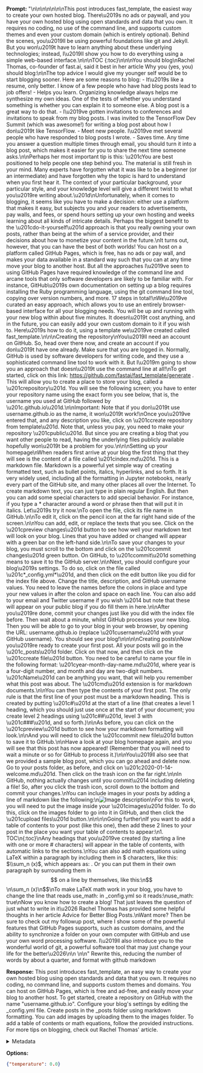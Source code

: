 **Prompt:**
"\n\n\n\n\n\n\nThis post introduces fast_template, the easiest way to create your own hosted blog. There\u2019s no ads or paywall, and you have your own hosted blog using open standards and data that you own. It requires no coding, no use of the command line, and supports custom themes and even your custom domain (which is entirely optional). Behind the scenes, you\u2019ll be using powerful foundations like git and Jekyll. But you won\u2019t have to learn anything about these underlying technologies; instead, I\u2019ll show you how to do everything using a simple web-based interface.\n\n\nTOC {:toc}\n\n\nYou should blog\nRachel Thomas, co-founder of fast.ai, said it best in her article Why you (yes, you) should blog:\n\nThe top advice I would give my younger self would be to start blogging sooner. Here are some reasons to blog: - It\u2019s like a resume, only better. I know of a few people who have had blog posts lead to job offers! - Helps you learn. Organizing knowledge always helps me synthesize my own ideas. One of the tests of whether you understand something is whether you can explain it to someone else. A blog post is a great way to do that. - I\u2019ve gotten invitations to conferences and invitations to speak from my blog posts. I was invited to the TensorFlow Dev Summit (which was awesome!) for writing a blog post about how I don\u2019t like TensorFlow. - Meet new people. I\u2019ve met several people who have responded to blog posts I wrote. - Saves time. Any time you answer a question multiple times through email, you should turn it into a blog post, which makes it easier for you to share the next time someone asks.\n\nPerhaps her most important tip is this: \u201cYou are best positioned to help people one step behind you. The material is still fresh in your mind. Many experts have forgotten what it was like to be a beginner (or an intermediate) and have forgotten why the topic is hard to understand when you first hear it. The context of your particular background, your particular style, and your knowledge level will give a different twist to what you\u2019re writing about.\u201d\nUnfortunately, when it comes to blogging, it seems like you have to make a decision: either use a platform that makes it easy, but subjects you and your readers to advertisements, pay walls, and fees, or spend hours setting up your own hosting and weeks learning about all kinds of intricate details. Perhaps the biggest benefit to the \u201cdo-it-yourself\u201d approach is that you really owning your own posts, rather than being at the whim of a service provider, and their decisions about how to monetize your content in the future.\nIt turns out, however, that you can have the best of both worlds! You can host on a platform called GitHub Pages, which is free, has no ads or pay wall, and makes your data available in a standard way such that you can at any time move your blog to another host. But all the approaches I\u2019ve seen to using GitHub Pages have required knowledge of the command line and arcane tools that only software developers are likely to be familiar with. For instance, GitHub\u2019s own documentation on setting up a blog requires installing the Ruby programming language, using the git command line tool, copying over version numbers, and more. 17 steps in total!\nWe\u2019ve curated an easy approach, which allows you to use an entirely browser-based interface for all your blogging needs. You will be up and running with your new blog within about five minutes. It doesn\u2019t cost anything, and in the future, you can easily add your own custom domain to it if you wish to. Here\u2019s how to do it, using a template we\u2019ve created called fast_template.\n\n\nCreating the repository\nYou\u2019ll need an account on GitHub. So, head over there now, and create an account if you don\u2019t have one already. Make sure that you are logged in. Normally, GitHub is used by software developers for writing code, and they use a sophisticated command line tool to work with it. But I\u2019m going to show you an approach that doesn\u2019t use the command line at all!\nTo get started, click on this link: https://github.com/fastai/fast_template/generate . This will allow you to create a place to store your blog, called a \u201crepository\u201d. You will see the following screen; you have to enter your repository name using the exact form you see below, that is, the username you used at GitHub followed by \u201c.github.io\u201d.\n\nImportant: Note that if you don\u2019t use username.github.io as the name, it won\u2019t work!\nOnce you\u2019ve entered that, and any description you like, click on \u201ccreate repository from template\u201d. Note that, unless you pay, you need to make your repository \u201cpublic\u201d. But since you are creating a blog that you want other people to read, having the underlying files publicly available hopefully won\u2019t be a problem for you.\n\n\nSetting up your homepage\nWhen readers first arrive at your blog the first thing that they will see is the content of a file called \u201cindex.md\u201d. This is a markdown file. Markdown is a powerful yet simple way of creating formatted text, such as bullet points, italics, hyperlinks, and so forth. It is very widely used, including all the formatting in Jupyter notebooks, nearly every part of the GitHub site, and many other places all over the Internet. To create markdown text, you can just type in plain regular English. But then you can add some special characters to add special behavior. For instance, if you type a * character around a word or phrase then that will put it in italics. Let\u2019s try it now.\nTo open the file, click its file name in GitHub.\n\nTo edit it, click on the pencil icon at the far right hand side of the screen.\n\nYou can add, edit, or replace the texts that you see. Click on the \u201cpreview changes\u201d button to see how well your markdown text will look on your blog. Lines that you have added or changed will appear with a green bar on the left-hand side.\n\nTo save your changes to your blog, you must scroll to the bottom and click on the \u201ccommit changes\u201d green button. On GitHub, to \u201ccommit\u201d something means to save it to the GitHub server.\n\nNext, you should configure your blog\u2019s settings. To do so, click on the file called \u201c*_config.yml*\u201d, and then click on the edit button like you did for the index file above. Change the title, description, and GitHub username values. You need to leave the names before the colons in place and type your new values in after the colon and space on each line. You can also add to your email and Twitter username if you wish \u2014 but note that these will appear on your public blog if you do fill them in here.\n\nAfter you\u2019re done, commit your changes just like you did with the index file before. Then wait about a minute, whilst GitHub processes your new blog. Then you will be able to go to your blog in your web browser, by opening the URL: username.github.io (replace \u201cusername\u201d with your GitHub username). You should see your blog!\n\n\n\nCreating posts\nNow you\u2019re ready to create your first post. All your posts will go in the \u201c_posts\u201d folder. Click on that now, and then click on the \u201ccreate file\u201d button. You need to be careful to name your file in the following format: \u201cyear-month-day-name.md\u201d, where year is a four-digit number, and month and day are two-digit numbers. \u201cName\u201d can be anything you want, that will help you remember what this post was about. The \u201cmd\u201d extension is for markdown documents.\n\nYou can then type the contents of your first post. The only rule is that the first line of your post must be a markdown heading. This is created by putting \u201c#\u201d at the start of a line (that creates a level 1 heading, which you should just use once at the start of your document; you create level 2 headings using \u201c##\u201d, level 3 with \u201c###\u201d, and so forth.)\n\nAs before, you can click on the \u201cpreview\u201d button to see how your markdown formatting will look.\n\nAnd you will need to click the \u201ccommit new file\u201d button to save it to GitHub.\n\nHave a look at your blog homepage again, and you will see that this post has now appeared! (Remember that you will need to wait a minute or so for GitHub to process it.)\n\nYou\u2019ll also see that we provided a sample blog post, which you can go ahead and delete now. Go to your posts folder, as before, and click on \u201c2020-01-14-welcome.md\u201d. Then click on the trash icon on the far right.\n\nIn GitHub, nothing actually changes until you commit\u2014 including deleting a file! So, after you click the trash icon, scroll down to the bottom and commit your changes.\nYou can include images in your posts by adding a line of markdown like the following:\n![Image description](images/filename.jpg)\nFor this to work, you will need to put the image inside your \u201cimages\u201d folder. To do this, click on the images folder to go into it in GitHub, and then click the \u201cupload files\u201d button.\n\n\n\nGoing further\nIf you want to add a table of contents to your post (like this one), then add these 2 lines to your post in the place you want your table of contents to appear:\n1. TOC\n{:toc}\nAny headings that you\u2019ve created (by starting a line with one or more # characters) will appear in the table of contents, with automatic links to the sections.\nYou can also add math equations using LaTeX within a paragraph by including them in $ characters, like this: $\\sum_n (x)$, which appears as:  . Or you can put them in their own paragraph by surrounding them in $$ on a line by themselves, like this:\n$$\n\\sum_n (x)\n$$\nTo make LaTeX math work in your blog, you have to change the line that reads use_math: in _config.yml so it reads:\nuse_math: true\nNow you know how to create a blog! That just leaves the question of just what to write in it\u2026 Rachel Thomas has provided some helpful thoughts in her article Advice for Better Blog Posts.\nWant more? Then be sure to check out my followup post, where I show some of the powerful features that GitHub Pages supports, such as custom domains, and the ability to synchronize a folder on your own computer with GitHub and use your own word processing software. I\u2019ll also introduce you to the wonderful world of git, a powerful software tool that may just change your life for the better\u2026\n\n \n\n"
 Rewrite this, reducing the number of words by about a quarter, and format with github markdown 


**Response:**
This post introduces fast_template, an easy way to create your own hosted blog using open standards and data that you own. It requires no coding, no command line, and supports custom themes and domains. You can host on GitHub Pages, which is free and ad-free, and easily move your blog to another host. To get started, create a repository on GitHub with the name "username.github.io". Configure your blog's settings by editing the _config.yml file. Create posts in the _posts folder using markdown formatting. You can add images by uploading them to the images folder. To add a table of contents or math equations, follow the provided instructions. For more tips on blogging, check out Rachel Thomas' article.

<details><summary>Metadata</summary>

- Duration: 11893 ms
- Datetime: 2023-11-06T14:44:51.491912
- Model: gpt-3.5-turbo-0613

</details>

**Options:**
```json
{"temperature": 0.0}
```

